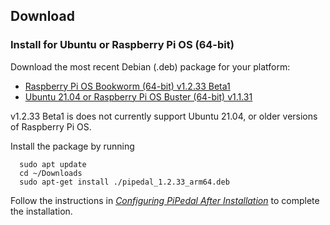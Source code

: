 ## Download

### Install for Ubuntu or Raspberry Pi OS (64-bit)

Download the most recent Debian (.deb) package for your platform:

- <a href="https://github.com/rerdavies/pipedal/releases/download/v1.2.33/pipedal_1.2.33_arm64.deb">Raspberry Pi OS Bookworm (64-bit) v1.2.33 Beta1</a>
- <a href="https://github.com/rerdavies/pipedal/releases/download/v1.2.32/pipedal_1.1.31_arm64.deb">Ubuntu 21.04 or Raspberry Pi OS Buster (64-bit) v1.1.31</a>

v1.2.33 Beta1 is does not currently support Ubuntu 21.04, or older versions of Raspberry Pi OS. 

Install the package by running 

```
  sudo apt update
  cd ~/Downloads  
  sudo apt-get install ./pipedal_1.2.33_arm64.deb
```

Follow the instructions in [_Configuring PiPedal After Installation_](https://rerdavies.github.io/pipedal/Configuring.html) to complete the installation.
